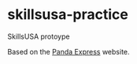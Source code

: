 # skillsusa-practice
SkillsUSA protoype

Based on the [Panda Express](https://www.pandaexpress.com/) website.
